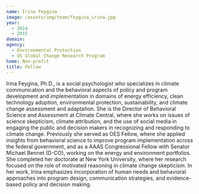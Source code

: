 ```yaml
---
name: Irina Feygina
image: /assets/img/team/feygina_irina.jpg
year: 
  - 2014
  - 2015
domain:
agency:
  - Environmental Protection
  - US Global Change Research Program
home: Non-profit
title: Fellow
---
```


Irina Feygina, Ph.D., is a social psychologist who specializes in climate communication and the behavioral aspects of policy and program development and implementation in domains of energy efficiency, clean technology adoption, environmental protection, sustainability, and climate change assessment and adaptation. She is the Director of Behavioral Science and Assessment at Climate Central, where she works on issues of science skepticism, climate attribution, and the use of social media in engaging the public and decision makers in recognizing and responding to climate change. Previously she served as OES Fellow, where she applied insights from behavioral science to improve program implementation across the federal government, and as a AAAS Congressional Fellow with Senator Michael Bennet (D-CO), working on the energy and environment portfolios. She completed her doctorate at New York University, where her research focused on the role of motivated reasoning in climate change skepticism. In her work, Irina emphasizes incorporation of human needs and behavioral approaches into program design, communication strategies, and evidence-based policy and decision making. 
